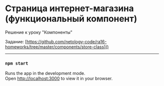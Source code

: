 # Страница интернет-магазина (функциональный компонент)

Решение к уроку "Компоненты"

Задание: [https://github.com/netology-code/ra16-homeworks/tree/master/components/store-class]()

----

### `npm start`

Runs the app in the development mode.\
Open [http://localhost:3000](http://localhost:3000) to view it in your browser.

